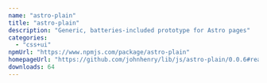 ```yaml
---
name: "astro-plain"
title: "astro-plain"
description: "Generic, batteries-included prototype for Astro pages"
categories:
  - "css+ui"
npmUrl: "https://www.npmjs.com/package/astro-plain"
homepageUrl: "https://github.com/johnhenry/lib/js/astro-plain/0.0.6#readme"
downloads: 64
---
```

